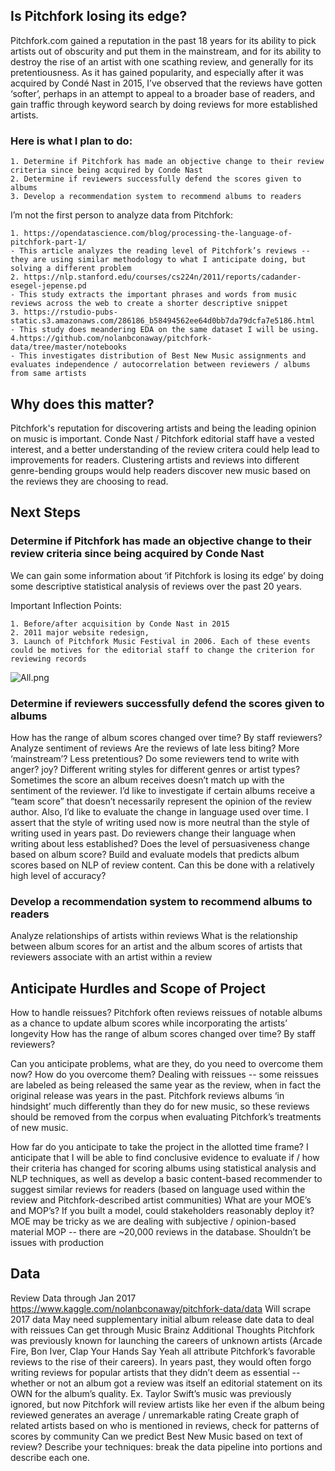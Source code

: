## Is Pitchfork losing its edge?

Pitchfork.com gained a reputation in the past 18 years for its ability to pick artists out of obscurity and put them in the mainstream, and for its ability to destroy the rise of an artist with one scathing review, and generally for its pretentiousness. As it has gained popularity, and especially after it was acquired by Condé Nast in 2015, I’ve observed that the reviews have gotten ‘softer’, perhaps in an attempt to appeal to a broader base of readers, and gain traffic through keyword search by doing reviews for more established artists.

### Here is what I plan to do:

    1. Determine if Pitchfork has made an objective change to their review criteria since being acquired by Conde Nast
    2. Determine if reviewers successfully defend the scores given to albums
    3. Develop a recommendation system to recommend albums to readers
    
I’m not the first person to analyze data from Pitchfork:

    1. https://opendatascience.com/blog/processing-the-language-of-pitchfork-part-1/ 
    - This article analyzes the reading level of Pitchfork’s reviews -- they are using similar methodology to what I anticipate doing, but solving a different problem
    2. https://nlp.stanford.edu/courses/cs224n/2011/reports/cadander-esegel-jepense.pd 
    - This study extracts the important phrases and words from music reviews across the web to create a shorter descriptive snippet
    3. https://rstudio-pubs-static.s3.amazonaws.com/286186_b58494562ee64d0bb7da79dcfa7e5186.html
    - This study does meandering EDA on the same dataset I will be using.
    4.https://github.com/nolanbconaway/pitchfork-data/tree/master/notebooks
    - This investigates distribution of Best New Music assignments and evaluates independence / autocorrelation between reviewers / albums from same artists

## Why does this matter?
Pitchfork's reputation for discovering artists and being the leading opinion on music is important. Conde Nast / Pitchfork editorial staff have a vested interest, and a better understanding of the review critera could help lead to improvements for readers. Clustering artists and reviews into different genre-bending groups would help readers discover new music based on the reviews they are choosing to read.

## Next Steps
### Determine if Pitchfork has made an objective change to their review criteria since being acquired by Conde Nast

We can gain some information about ‘if Pitchfork is losing its edge’ by doing some descriptive statistical analysis of reviews over the past 20 years. 

Important Inflection Points: 

    1. Before/after acquisition by Conde Nast in 2015
    2. 2011 major website redesign, 
    3. Launch of Pitchfork Music Festival in 2006. Each of these events could be motives for the editorial staff to change the criterion for reviewing records
    
   ![All.png](attachment:images/All.png)

### Determine if reviewers successfully defend the scores given to albums

How has the range of album scores changed over time? By staff reviewers?
Analyze sentiment of reviews
Are the reviews of late less biting? More ‘mainstream’? Less pretentious?
Do some reviewers tend to write with anger? joy? Different writing styles for different genres or artist types?
Sometimes the score an album receives doesn’t match up with the sentiment of the reviewer. I’d like to investigate if certain albums receive a “team score” that doesn’t necessarily represent the opinion of the review author. Also, I’d like to evaluate the change in language used over time. I assert that the style of writing used now is more neutral than the style of writing used in years past.
Do reviewers change their language when writing about less established? Does the level of persuasiveness change based on album score? 
Build and evaluate models that predicts album scores based on NLP of review content. Can this be done with a relatively high level of accuracy?

### Develop a recommendation system to recommend albums to readers
Analyze relationships of artists within reviews
What is the relationship between album scores for an artist and the album scores of artists that reviewers associate with an artist within a review

## Anticipate Hurdles and Scope of Project
How to handle reissues? Pitchfork often reviews reissues of notable albums as a chance to update album scores while incorporating the artists’ longevity
How has the range of album scores changed over time? By staff reviewers?

Can you anticipate problems, what are they, do you need to overcome them now? How do you overcome them?
Dealing with reissues -- some reissues are labeled as being released the same year as the review, when in fact the original release was years in the past. Pitchfork reviews albums ‘in hindsight’ much differently than they do for new music, so these reviews should be removed from the corpus when evaluating Pitchfork’s treatments of new music.


How far do you anticipate to take the project in the allotted time frame?
I anticipate that I will be able to find conclusive evidence to evaluate if / how their criteria has changed for scoring albums using statistical analysis and NLP techniques, as well as develop a basic content-based recommender to suggest similar reviews for readers (based on language used within the review and Pitchfork-described artist communities)
What are your MOE’s and MOP’s? If you built a model, could stakeholders reasonably deploy it?
MOE may be tricky as we are dealing with subjective / opinion-based material
MOP -- there are ~20,000 reviews in the database. Shouldn’t be issues with production





## Data	
Review Data through Jan 2017
https://www.kaggle.com/nolanbconaway/pitchfork-data/data
Will scrape 2017 data
May need supplementary initial album release date data to deal with reissues
Can get through Music Brainz
Additional Thoughts
Pitchfork was previously known for launching the careers of unknown artists (Arcade Fire, Bon Iver, Clap Your Hands Say Yeah all attribute Pitchfork’s favorable reviews to the rise of their careers). In years past, they would often forgo writing reviews for popular artists that they didn’t deem as essential -- whether or not an album got a review was itself an editorial statement on its OWN for the album’s quality.
Ex. Taylor Swift’s music was previously ignored, but now Pitchfork will review artists like her even if the album being reviewed generates an average / unremarkable rating
Create graph of related artists based on who is mentioned in reviews, check for patterns of scores by community
Can we predict Best New Music based on text of review? 
Describe your techniques: break the data pipeline into portions and describe each one.
